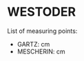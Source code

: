 # WESTODER

List of measuring points:

* GARTZ: <Value topic="rivers/pegel-online/WOD/GARTZ/measurementValue"/> cm
* MESCHERIN: <Value topic="rivers/pegel-online/WOD/MESCHERIN/measurementValue"/> cm
